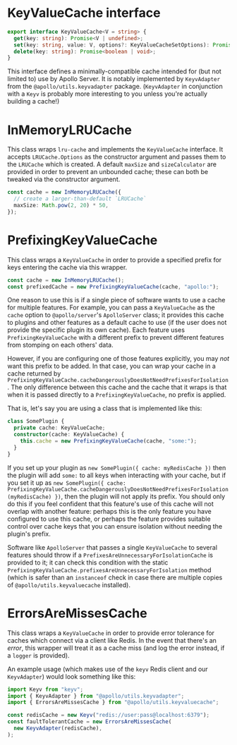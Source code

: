 # KeyValueCache interface

```ts
export interface KeyValueCache<V = string> {
  get(key: string): Promise<V | undefined>;
  set(key: string, value: V, options?: KeyValueCacheSetOptions): Promise<void>;
  delete(key: string): Promise<boolean | void>;
}
```

This interface defines a minimally-compatible cache intended for (but not limited to) use by Apollo Server. It is notably implemented by `KeyvAdapter` from the `@apollo/utils.keyvadapter` package. (`KeyvAdapter` in conjunction with a `Keyv` is probably more interesting to you unless you're actually building a cache!)

# InMemoryLRUCache

This class wraps `lru-cache` and implements the `KeyValueCache` interface. It accepts `LRUCache.Options` as the constructor argument and passes them to the `LRUCache` which is created. A default `maxSize` and `sizeCalculator` are provided in order to prevent an unbounded cache; these can both be tweaked via the constructor argument.

```ts
const cache = new InMemoryLRUCache({
  // create a larger-than-default `LRUCache`
  maxSize: Math.pow(2, 20) * 50,
});
```

# PrefixingKeyValueCache

This class wraps a `KeyValueCache` in order to provide a specified prefix for keys entering the cache via this wrapper.

```ts
const cache = new InMemoryLRUCache();
const prefixedCache = new PrefixingKeyValueCache(cache, "apollo:");
```

One reason to use this is if a single piece of software wants to use a cache for multiple features. For example, you can pass a `KeyValueCache` as the `cache` option to `@apollo/server`'s `ApolloServer` class; it provides this cache to plugins and other features as a default cache to use (if the user does not provide the specific plugin its own cache). Each feature uses `PrefixingKeyValueCache` with a different prefix to prevent different features from stomping on each others' data.

However, if you are configuring one of those features explicitly, you may _not_ want this prefix to be added. In that case, you can wrap your cache in a cache returned by `PrefixingKeyValueCache.cacheDangerouslyDoesNotNeedPrefixesForIsolation`. The only difference between this cache and the cache that it wraps is that when it is passed directly to a `PrefixingKeyValueCache`, no prefix is applied.

That is, let's say you are using a class that is implemented like this:

```ts
class SomePlugin {
  private cache: KeyValueCache;
  constructor(cache: KeyValueCache) {
    this.cache = new PrefixingKeyValueCache(cache, "some:");
  }
}
```

If you set up your plugin as `new SomePlugin({ cache: myRedisCache })` then the plugin will add `some:` to all keys when interacting with your cache, but if you set it up as `new SomePlugin({ cache: PrefixingKeyValueCache.cacheDangerouslyDoesNotNeedPrefixesForIsolation(myRedisCache) })`, then the plugin will not apply its prefix. You should only do this if you feel confident that this feature's use of this cache will not overlap with another feature: perhaps this is the only feature you have configured to use this cache, or perhaps the feature provides suitable control over cache keys that you can ensure isolation without needing the plugin's prefix.

Software like `ApolloServer` that passes a single `KeyValueCache` to several features should throw if a `PrefixesAreUnnecessaryForIsolationCache` is provided to it; it can check this condition with the static `PrefixingKeyValueCache.prefixesAreUnnecessaryForIsolation` method (which is safer than an `instanceof` check in case there are multiple copies of `@apollo/utils.keyvaluecache` installed).

# ErrorsAreMissesCache

This class wraps a `KeyValueCache` in order to provide error tolerance for caches which connect via a client like Redis. In the event that there's an _error_, this wrapper will treat it as a cache miss (and log the error instead, if a `logger` is provided).

An example usage (which makes use of the `keyv` Redis client and our `KeyvAdapter`) would look something like this:

```ts
import Keyv from "keyv";
import { KeyvAdapter } from "@apollo/utils.keyvadapter";
import { ErrorsAreMissesCache } from "@apollo/utils.keyvaluecache";

const redisCache = new Keyv("redis://user:pass@localhost:6379");
const faultTolerantCache = new ErrorsAreMissesCache(
  new KeyvAdapter(redisCache),
);
```
